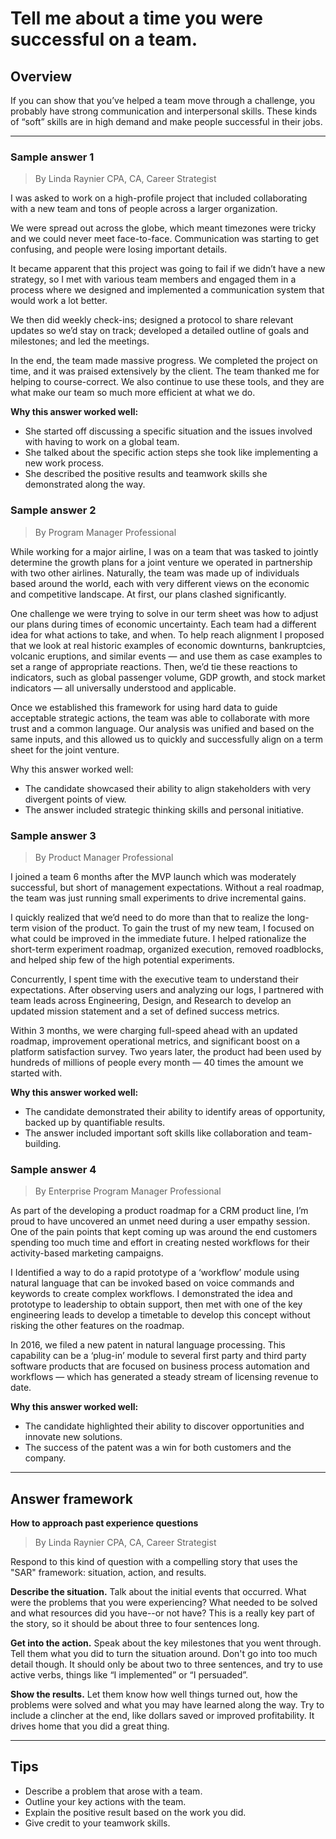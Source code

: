 # Tell me about a time you were successful on a team.

## Overview
If you can show that you’ve helped a team move through a challenge, you probably have strong communication and interpersonal skills. These kinds of “soft” skills are in high demand and make people successful in their jobs.

---

### Sample answer 1
> By Linda Raynier CPA, CA, Career Strategist

I was asked to work on a high-profile project that included collaborating with a new team and tons of people across a larger organization.

We were spread out across the globe, which meant timezones were tricky and we could never meet face-to-face. Communication was starting to get confusing, and people were losing important details.

It became apparent that this project was going to fail if we didn’t have a new strategy, so I met with various team members and engaged them in a process where we designed and implemented a communication system that would work a lot better.

We then did weekly check-ins; designed a protocol to share relevant updates so we’d stay on track; developed a detailed outline of goals and milestones; and led the meetings.

In the end, the team made massive progress. We completed the project on time, and it was praised extensively by the client. The team thanked me for helping to course-correct. We also continue to use these tools, and they are what make our team so much more efficient at what we do.

**Why this answer worked well:**

* She started off discussing a specific situation and the issues involved with having to work on a global team.
* She talked about the specific action steps she took like implementing a new work process.
* She described the positive results and teamwork skills she demonstrated along the way.

### Sample answer 2
> By Program Manager Professional

While working for a major airline, I was on a team that was tasked to jointly determine the growth plans for a joint venture we operated in partnership with two other airlines. Naturally, the team was made up of individuals based around the world, each with very different views on the economic and competitive landscape. At first, our plans clashed significantly.

One challenge we were trying to solve in our term sheet was how to adjust our plans during times of economic uncertainty. Each team had a different idea for what actions to take, and when. To help reach alignment I proposed that we look at real historic examples of economic downturns, bankruptcies, volcanic eruptions, and similar events — and use them as case examples to set a range of appropriate reactions. Then, we’d tie these reactions to indicators, such as global passenger volume, GDP growth, and stock market indicators — all universally understood and applicable.

Once we established this framework for using hard data to guide acceptable strategic actions, the team was able to collaborate with more trust and a common language. Our analysis was unified and based on the same inputs, and this allowed us to quickly and successfully align on a term sheet for the joint venture.

Why this answer worked well:

* The candidate showcased their ability to align stakeholders with very divergent points of view.
* The answer included strategic thinking skills and personal initiative.

### Sample answer 3
> By Product Manager Professional

I joined a team 6 months after the MVP launch which was moderately successful, but short of management expectations. Without a real roadmap, the team was just running small experiments to drive incremental gains.

I quickly realized that we’d need to do more than that to realize the long-term vision of the product. To gain the trust of my new team, I focused on what could be improved in the immediate future. I helped rationalize the short-term experiment roadmap, organized execution, removed roadblocks, and helped ship few of the high potential experiments.

Concurrently, I spent time with the executive team to understand their expectations. After observing users and analyzing our logs, I partnered with team leads across Engineering, Design, and Research to develop an updated mission statement and a set of defined success metrics.

Within 3 months, we were charging full-speed ahead with an updated roadmap, improvement operational metrics, and significant boost on a platform satisfaction survey. Two years later, the product had been used by hundreds of millions of people every month — 40 times the amount we started with.

**Why this answer worked well:**

* The candidate demonstrated their ability to identify areas of opportunity, backed up by quantifiable results.
* The answer included important soft skills like collaboration and team-building.

### Sample answer 4
> By Enterprise Program Manager Professional

As part of the developing a product roadmap for a CRM product line, I’m proud to have uncovered an unmet need during a user empathy session. One of the pain points that kept coming up was around the end customers spending too much time and effort in creating nested workflows for their activity-based marketing campaigns.

I Identified a way to do a rapid prototype of a ‘workflow’ module using natural language that can be invoked based on voice commands and keywords to create complex workflows. I demonstrated the idea and prototype to leadership to obtain support, then met with one of the key engineering leads to develop a timetable to develop this concept without risking the other features on the roadmap.

In 2016, we filed a new patent in natural language processing. This capability can be a ‘plug-in’ module to several first party and third party software products that are focused on business process automation and workflows — which has generated a steady stream of licensing revenue to date.

**Why this answer worked well:**

* The candidate highlighted their ability to discover opportunities and innovate new solutions.
* The success of the patent was a win for both customers and the company.

---

## Answer framework

**How to approach past experience questions**
> By Linda Raynier CPA, CA, Career Strategist

Respond to this kind of question with a compelling story that uses the "SAR" framework: situation, action, and results.

**Describe the situation.** Talk about the initial events that occurred. What were the problems that you were experiencing? What needed to be solved and what resources did you have--or not have? This is a really key part of the story, so it should be about three to four sentences long.

**Get into the action.** Speak about the key milestones that you went through. Tell them what you did to turn the situation around. Don't go into too much detail though. It should only be about two to three sentences, and try to use active verbs, things like “I implemented” or “I persuaded”.

**Show the results.** Let them know how well things turned out, how the problems were solved and what you may have learned along the way. Try to include a clincher at the end, like dollars saved or improved profitability. It drives home that you did a great thing.

---

## Tips

* Describe a problem that arose with a team.
* Outline your key actions with the team.
* Explain the positive result based on the work you did.
* Give credit to your teamwork skills.
